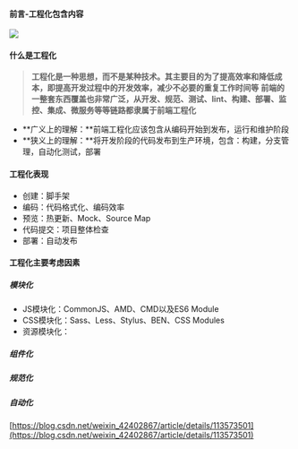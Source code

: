 #### 前言-工程化包含内容
![](https://cdn.nlark.com/yuque/0/2022/jpeg/12794520/1650016773605-3bdbdfde-c1b6-49d3-a1b8-35ea8fd02cd1.jpeg)
#### 什么是工程化
> **工程化是一种思想，而不是某种技术。其主要目的为了提高效率和降低成本，即提高开发过程中的开发效率，减少不必要的重复工作时间等**
> **前端的一整套东西覆盖也非常广泛，从开发、规范、测试、lint、构建、部署、监控、集成、微服务等等链路都隶属于前端工程化**

- **广义上的理解：**前端工程化应该包含从编码开始到发布，运行和维护阶段
- **狭义上的理解：**将开发阶段的代码发布到生产环境，包含：构建，分支管理，自动化测试，部署 

#### 工程化表现

- 创建：脚手架
- 编码：代码格式化、编码效率
- 预览：热更新、Mock、Source Map
- 代码提交：项目整体检查
- 部署：自动发布

#### 工程化主要考虑因素
##### 模块化

- JS模块化：CommonJS、AMD、CMD以及ES6 Module
-  CSS模块化：Sass、Less、Stylus、BEN、CSS Modules
- 资源模块化：
##### 组件化
##### 规范化
##### 自动化

[https://blog.csdn.net/weixin_42402867/article/details/113573501](https://blog.csdn.net/weixin_42402867/article/details/113573501)

